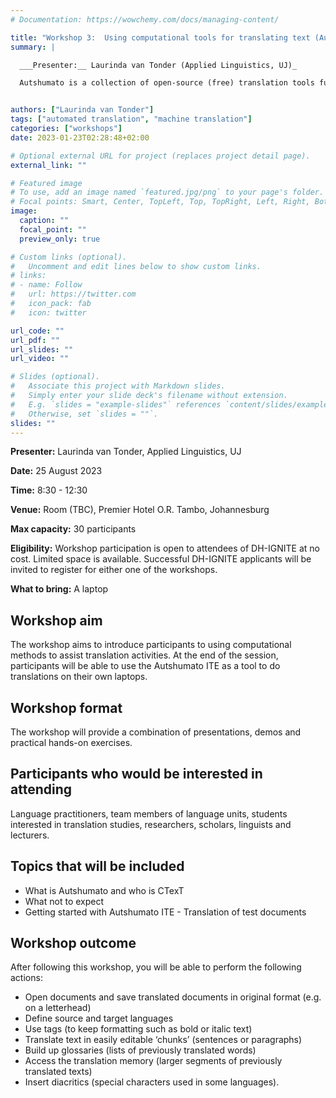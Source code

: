 ```yaml
---
# Documentation: https://wowchemy.com/docs/managing-content/

title: "Workshop 3:  Using computational tools for translating text (Autshumato)"
summary: |

  ___Presenter:__ Laurinda van Tonder (Applied Linguistics, UJ)_

  Autshumato is a collection of open-source (free) translation tools funded by the Department of Sports, Arts and Culture (DSAC) and developed by CTexT. The Autshumato Integrated Translation Environment (ITE)  includes access to translation memories, machine translation and glossaries to help translators do their work more effectively. It can be adapted to aid translation between any two languages.	The workshop will introduce participants to using computational methods to assist translation activities. At the end of the session, participants will be able to use the Autshumato ITE as a tool to do translations on their own laptops. 	


authors: ["Laurinda van Tonder"]
tags: ["automated translation", "machine translation"]
categories: ["workshops"]
date: 2023-01-23T02:28:48+02:00

# Optional external URL for project (replaces project detail page).
external_link: ""

# Featured image
# To use, add an image named `featured.jpg/png` to your page's folder.
# Focal points: Smart, Center, TopLeft, Top, TopRight, Left, Right, BottomLeft, Bottom, BottomRight.
image:
  caption: ""
  focal_point: ""
  preview_only: true

# Custom links (optional).
#   Uncomment and edit lines below to show custom links.
# links:
# - name: Follow
#   url: https://twitter.com
#   icon_pack: fab
#   icon: twitter

url_code: ""
url_pdf: ""
url_slides: ""
url_video: ""

# Slides (optional).
#   Associate this project with Markdown slides.
#   Simply enter your slide deck's filename without extension.
#   E.g. `slides = "example-slides"` references `content/slides/example-slides.md`.
#   Otherwise, set `slides = ""`.
slides: ""
---
```



**Presenter:** Laurinda van Tonder, Applied Linguistics, UJ

**Date:** 25 August 2023

**Time:** 8:30 - 12:30

**Venue:** Room (TBC), Premier Hotel O.R. Tambo, Johannesburg

**Max capacity:** 30 participants

**Eligibility:** Workshop participation is open to attendees of DH-IGNITE at no cost. Limited space is available. Successful DH-IGNITE applicants will be invited to register for either one of the workshops.

**What to bring:** A laptop

## Workshop aim

The workshop aims to introduce participants to using computational methods to assist translation activities. At the end of the session, participants will be able to use the Autshumato ITE as a tool to do translations on their own laptops. 	

## Workshop format

The workshop will provide a combination of presentations, demos and practical hands-on exercises. 
 
## Participants who would be interested in attending

Language practitioners, team members of language units, students interested in translation studies, researchers, scholars, linguists and lecturers.

## Topics that will be included

- What is Autshumato and who is CTexT
- What not to expect
- Getting started with Autshumato ITE - Translation of test documents


## Workshop outcome

After following this workshop, you will be able to perform the following actions:

- Open documents and save translated documents in original format (e.g. on a letterhead)
- Define source and target languages
- Use tags (to keep formatting such as bold or italic text)
- Translate text in easily editable ‘chunks’ (sentences or paragraphs)
- Build up glossaries (lists of previously translated words)
- Access the translation memory (larger segments of previously translated texts)
- Insert diacritics (special characters used in some languages).	
